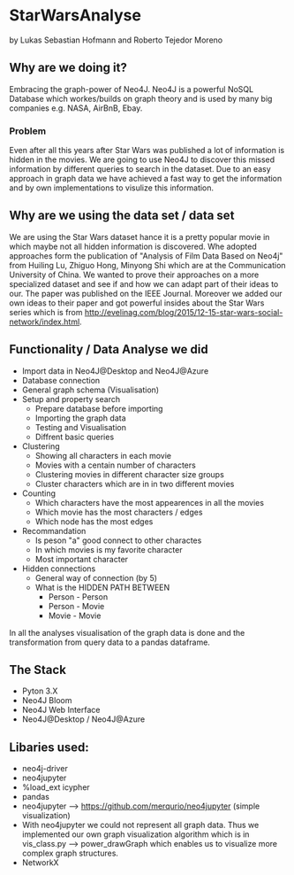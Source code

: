 # StarWarsAnalyse

by Lukas Sebastian Hofmann and Roberto Tejedor Moreno

## Why are we doing it?
Embracing the graph-power of Neo4J. Neo4J is a powerful NoSQL Database which workes/builds on graph theory and is used by many big companies e.g. NASA, AirBnB, Ebay. 

### Problem
Even after all this years after Star Wars was published a lot of information is hidden in the movies. We are going to use Neo4J to discover this missed information by different queries to search in the dataset. Due to an easy approach in graph data we have achieved a fast way to get the information and by own implementations to visulize this information.  

## Why are we using the data set / data set
We are using the Star Wars dataset hance it is a pretty popular movie in which maybe not all hidden information is discovered. Whe adopted approaches form the publication of "Analysis of Film Data Based on Neo4j" from Huiling Lu, Zhiguo Hong, Minyong Shi which are at the Communication University of China. We wanted to prove their approaches on a more specialized dataset and see if and how we can adapt part of their ideas to our. The paper was published on the IEEE Journal. Moreover we added our own ideas to their paper and got powerful insides about the Star Wars series which is from http://evelinag.com/blog/2015/12-15-star-wars-social-network/index.html.  

## Functionality / Data Analyse we did
- Import data in Neo4J@Desktop and Neo4J@Azure 
- Database connection
- General graph schema (Visualisation)
- Setup and property search 
  * Prepare database before importing
  * Importing the graph data
  * Testing and Visualisation
  * Diffrent basic queries
- Clustering
  * Showing all characters in each movie
  * Movies with a centain number of characters
  * Clustering movies in different character size groups
  * Cluster characters which are in in two different movies
- Counting
  * Which characters have the most appearences in all the movies
  * Which movie has the most characters / edges
  * Which node has the most edges
- Recommandation
  * Is peson "a" good connect to other charactes
  * In which movies is my favorite character
  * Most important character 
- Hidden connections
  * General way of connection (by 5)
  * What is the HIDDEN PATH BETWEEN
    * Person - Person
    * Person - Movie 
    * Movie - Movie

In all the analyses visualisation of the graph data is done and the transformation from query data to a pandas dataframe. 

 ## The Stack
 - Pyton 3.X
 - Neo4J Bloom
 - Neo4J Web Interface
 - Neo4J@Desktop / Neo4J@Azure

 ## Libaries used:
 * neo4j-driver
 * neo4jupyter
 * %load_ext icypher
 * pandas
 * neo4jupyter --> https://github.com/merqurio/neo4jupyter (simple visualization)
 * With neo4jupyter we could not represent all graph data. Thus we implemented our own graph visualization algorithm which is in vis_class.py --> power_drawGraph which enables us to visualize more complex graph structures.
 * NetworkX
